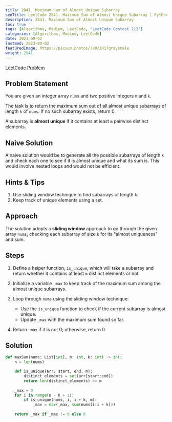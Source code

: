 ```yaml
---
title: 2841. Maximum Sum of Almost Unique Subarray
seoTitle: LeetCode 2841. Maximum Sum of Almost Unique Subarray | Python Solution and Explanation
description: 2841. Maximum Sum of Almost Unique Subarray
toc: true
tags: [Algorithms, Medium, LeetCode, "LeetCode Contest 112"]
categories: [Algorithms, Medium, LeetCode]
date: 2023-09-02
lastmod: 2023-09-02
featuredImage: https://picsum.photos/700/241?grayscale
weight: 2841
---
```


[LeetCode Problem](https://leetcode.com/problems/maximum-sum-of-almost-unique-subarray/)

## Problem Statement

You are given an integer array `nums` and two positive integers `m` and `k`.

The task is to return the maximum sum out of all almost unique subarrays of length `k` of `nums`. If no such subarray exists, return 0.

A subarray is **almost unique** if it contains at least `m` pairwise distinct elements.

## Naive Solution

A naive solution would be to generate all the possible subarrays of length `k` and check each one to see if it is almost unique and what its sum is. This would involve nested loops and would not be efficient.

## Hints & Tips

1. Use sliding window technique to find subarrays of length `k`.
2. Keep track of unique elements using a set.

## Approach

The solution adopts a **sliding window** approach to go through the given array `nums`, checking each subarray of size `k` for its "almost uniqueness" and sum.

## Steps

1. Define a helper function, `is_unique`, which will take a subarray and return whether it contains at least `m` distinct elements or not.

2. Initialize a variable `_max` to keep track of the maximum sum among the almost unique subarrays.

3. Loop through `nums` using the sliding window technique:
    - Use the `is_unique` function to check if the current subarray is almost unique.
    - Update `_max` with the maximum sum found so far.

4. Return `_max` if it is not 0; otherwise, return 0.

## Solution

```python
def maxSum(nums: List[int], m: int, k: int) -> int:
    n = len(nums)

    def is_unique(arr, start, end, m):
        distinct_elements = set(arr[start:end])
        return len(distinct_elements) >= m
    
    _max = 0
    for i in range(n - k + 1):
        if is_unique(nums, i, i + k, m):
            _max = max(_max, sum(nums[i:i + k]))
    
    return _max if _max != 0 else 0
```
